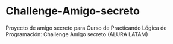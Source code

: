 # Challenge-Amigo-secreto
Proyecto de amigo secreto para Curso de Practicando Lógica de Programación: Challenge Amigo secreto (ALURA LATAM)
